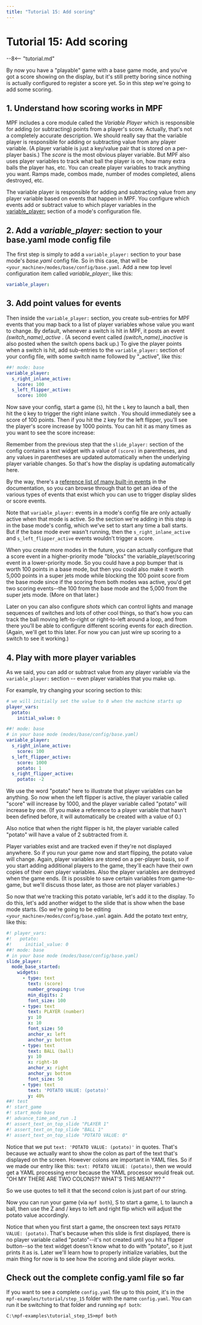 ```yaml
---
title: "Tutorial 15: Add scoring"
---
```


# Tutorial 15: Add scoring

--8<-- "tutorial.md"

By now you have a "playable" game with a base game mode, and you've
got a score showing on the display, but it's still pretty boring since
nothing is actually configured to register a score yet. So in this step
we're going to add some scoring.

## 1. Understand how scoring works in MPF

MPF includes a core module called the *Variable Player* which is
responsible for adding (or subtracting) points from a player's score.
Actually, that's not a completely accurate description. We should
really say that the variable player is responsible for adding or
subtracting value from any player variable. (A player variable is just a
key/value pair that is stored on a per-player basis.) The *score* is the
most obvious player variable. But MPF also uses player variables to
track what ball the player is on, how many extra balls the player has,
etc. You can create player variables to track anything you want. Ramps
made, combos made, number of modes completed, aliens destroyed, etc.

The variable player is responsible for adding and subtracting value from
any player variable based on events that happen in MPF. You configure
which events add or subtract value to which player variables in the
[variable_player:](../config/variable_player.md) section of a mode's configuration file.

## 2. Add a *variable_player:* section to your base.yaml mode config file

The first step is simply to add a `variable_player:` section to your
base mode's *base.yaml* config file. So in this case, that will be
`<your_machine>/modes/base/config/base.yaml`. Add a new top level
configuration item called *variable_player:*, like this:

``` yaml
variable_player:
```

## 3. Add point values for events

Then inside the `variable_player:` section, you create sub-entries for
MPF events that you map back to a list of player variables whose value
you want to change. By default, whenever a switch is hit in MPF, it
posts an event *\(switch_name\)_active* . (A second event called
*\(switch_name\)_inactive* is also posted when the switch opens back
up.) To give the player points when a switch is hit, add sub-entries to
the `variable_player:` section of your config file, with some switch
name followed by "\_active", like this:

``` yaml
##! mode: base
variable_player:
  s_right_inlane_active:
    score: 100
  s_left_flipper_active:
    score: 1000
```

Now save your config, start a game (`S`), hit the `L` key to launch a
ball, then hit the `Q` key to trigger the right inlane switch . You
should immediately see a score of 100 points. Then if you hit the `Z`
key for the left flipper, you'll see the player's score increase by
1000 points. You can hit it as many times as you want to see the score
increase:

Remember from the previous step that the `slide_player:` section of the
config contains a text widget with a value of `(score)` in parentheses,
and any values in parentheses are updated automatically when the
underlying player variable changes. So that's how the display is
updating automatically here.

By the way, there's a
[reference list of many built-in events](../events/index.md) in the documentation, so you can browse through that to get
an idea of the various types of events that exist which you can use to
trigger display slides or score events.

Note that `variable_player:` events in a mode's config file are only
actually active when that mode is active. So the section we're adding
in this step is in the base mode's config, which we've set to start
any time a ball starts. But if the base mode ever wasn't running, then
the `s_right_inlane_active` and `s_left_flipper_active` events wouldn't
trigger a score.

When you create more modes in the future, you can actually configure
that a score event in a higher-priority mode "blocks" the
variable_player/scoring event in a lower-priority mode. So you could
have a pop bumper that is worth 100 points in a base mode, but then you
could also make it worth 5,000 points in a super jets mode while
blocking the 100 point score from the base mode since if the scoring
from both modes was active, you'd get two scoring events--the 100 from
the base mode and the 5,000 from the super jets mode. (More on that
later.)

Later on you can also configure *shots* which can control lights and
manage sequences of switches and lots of other cool things, so that's
how you can track the ball moving left-to-right or right-to-left around
a loop, and from there you'll be able to configure different scoring
events for each direction. (Again, we'll get to this later. For now you
can just wire up scoring to a switch to see it working.)

## 4. Play with more player variables

As we said, you can add or subtract value from any player variable via
the `variable_player:` section -- even player variables that you make up.

For example, try changing your scoring section to this:

``` yaml
# we will initially set the value to 0 when the machine starts up
player_vars:
  potato:
    initial_value: 0

##! mode: base
# in your base mode (modes/base/config/base.yaml)
variable_player:
  s_right_inlane_active:
    score: 100
  s_left_flipper_active:
    score: 1000
    potato: 1
  s_right_flipper_active:
    potato: -2
```

We use the word "potato" here to illustrate that player variables can
be anything. So now when the left flipper is active, the player variable
called "score" will increase by 1000, and the player variable called
"potato" will increase by one. (If you make a reference to a player
variable that hasn't been defined before, it will automatically be
created with a value of 0.)

Also notice that when the right flipper is hit, the player variable
called "potato" will have a value of 2 subtracted from it.

Player variables exist and are tracked even if they're not displayed
anywhere. So if you run your game now and start flipping, the potato
value will change. Again, player variables are stored on a per-player
basis, so if you start adding additional players to the game, they'll
each have their own copies of their own player variables. Also the
player variables are destroyed when the game ends. (It is possible to
save certain variables from game-to-game, but we'll discuss those
later, as those are not player variables.)

So now that we're tracking this potato variable, let's add it to the
display. To do this, let's add another widget to the slide that is show
when the base mode starts. (So we're going to be editing
`<your_machine>/modes/config/base.yaml` again. Add the potato text
entry, like this:

``` yaml
#! player_vars:
#!   potato:
#!     initial_value: 0
##! mode: base
# in your base mode (modes/base/config/base.yaml)
slide_player:
  mode_base_started:
    widgets:
      - type: text
        text: (score)
        number_grouping: true
        min_digits: 2
        font_size: 100
      - type: text
        text: PLAYER (number)
        y: 10
        x: 10
        font_size: 50
        anchor_x: left
        anchor_y: bottom
      - type: text
        text: BALL (ball)
        y: 10
        x: right-10
        anchor_x: right
        anchor_y: bottom
        font_size: 50
      - type: text
        text: 'POTATO VALUE: (potato)'
        y: 40%
##! test
#! start_game
#! start_mode base
#! advance_time_and_run .1
#! assert_text_on_top_slide "PLAYER 1"
#! assert_text_on_top_slide "BALL 1"
#! assert_text_on_top_slide "POTATO VALUE: 0"
```

Notice that we put `text: 'POTATO VALUE: (potato)'` in quotes. That's
because we actually want to show the colon as part of the text that's
displayed on the screen. However colons are important in YAML files. So
if we made our entry like this: `text: POTATO VALUE: (potato)`, then we
would get a YAML processing error because the YAML processor would freak
out. "OH MY THERE ARE TWO COLONS?? WHAT'S THIS MEAN??? <crash>"

So we use quotes to tell it that the second colon is just part of our
string.

Now you can run your game (via `mpf both`), S to start a game, L to
launch a ball, then use the Z and / keys to left and right flip which
will adjust the potato value accordingly.

Notice that when you first start a game, the onscreen text says
`POTATO VALUE: (potato)`. That's because when this slide is first
displayed, there is no player variable called "potato"--it's not
created until you hit a flipper button--so the text widget doesn't
know what to do with "potato", so it just prints it as is. Later
we'll learn how to properly initialize variables, but the main thing
for now is to see how the scoring and slide player works.

## Check out the complete config.yaml file so far

If you want to see a complete `config.yaml` file up to this point, it's
in the `mpf-examples/tutorial/step_15` folder with the name
`config.yaml`. You can run it be switching to that folder and running
`mpf both`:

``` doscon
C:\mpf-examples\tutorial_step_15>mpf both
```
